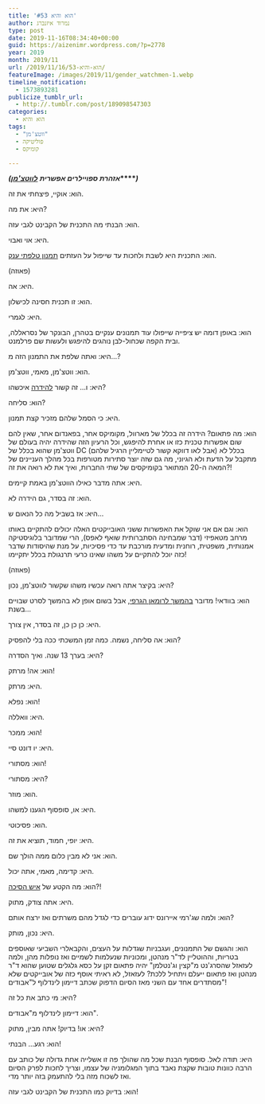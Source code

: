 ```yaml
---
title: 'הוא והיא #53'
author: נמרוד איזנברג
type: post
date: 2019-11-16T08:34:40+00:00
guid: https://aizenimr.wordpress.com/?p=2778
year: 2019
month: 2019/11
url: /2019/11/16/הוא-והיא-53/
featureImage: /images/2019/11/gender_watchmen-1.webp
timeline_notification:
  - 1573893281
publicize_tumblr_url:
  - http://.tumblr.com/post/189098547303
categories:
  - הוא והיא
tags:
  - "ווטצ'מן"
  - פוליטיקה
  - קומיקס

---
```

**_(אזהרת ספויילרים אפשרית_** **_[לווטצ'מן][1]_****_)_**

הוא: אוקיי, פיצחתי את זה.

היא: את מה?

הוא: הבנתי מה התכנית של הקבינט לגבי עזה.

היא: אוי ואבוי.

הוא: התכנית היא לשבת ולחכות עד שייפול על העזתים [תמנון טלפתי ענק][2].

(פאוזה)

היא: אה.

הוא: זו תכנית חסינה לכישלון.

היא: לגמרי.

הוא: באופן דומה יש ציפייה שייפולו עוד תמנונים ענקיים בטהרן, הבונקר של נסראללה, ובית הקפה שכחול-לבן נוהגים להיפגש ולעשות שם פרלמנט.

היא: ואתה שלפת את התמנון הזה מ...?

הוא: ווטצ'מן, מאמי, ווטצ'מן.

היא: ו... זה קשור [להידרה][3] איכשהו?

הוא: סליחה?

היא: כי הסמל שלהם מזכיר קצת תמנון.

הוא: מה פתאום? הידרה זה בכלל של מארוול, מקומיקס אחר, בפאנדום אחר, שאין להם שום אפשרות טכנית כזו או אחרת להיפגש, וכל הרעיון הזה שהידרה יהיה בעולם של ווטצ'מן שהוא בכלל של DC (אבל לאו דווקא קשור לטיימליין הרגיל שלהם) בכלל לא מתקבל על הדעת ולא הגיוני, מה גם שזה יוצר סתירות מטורפות בכל מהלך העניינים של המאה ה-20 המתואר בקומיקסים של שתי החברות, ואיך את לא רואה את זה?!

היא: אתה מדבר כאילו הווטצ'מן באמת קיימים.

הוא: זה בסדר, גם הידרה לא.

היא: אז בשביל מה כל הנאום ש...

הוא: וגם אם אני שוקל את האפשרות ששני האובייקטים האלה יכולים להתקיים באותו מרחב מטאפיזי (דבר שמבחינה הסתברותית שואף לאפס), הרי שמדובר בלוגיסטיקה אמנותית, משפטית, רוחנית ומדעית מורכבת עד כדי פסיכיות, על מנת שהיסודות שדבר כזה יוכל להתקיים על משהו שאינו כרעי תרנגולת בכלל יתקיימו!

(פאוזה)

היא: בקיצר אתה רואה עכשיו משהו שקשור לווטצ'מן, נכון?

הוא: בוודאי! מדובר [בהמשך לרומאן הגרפי][4], אבל בשום אופן לא בהמשך לסרט שבויים בשנת...

היא: כן כן כן, זה בסדר, אין צורך.

הוא: אה סליחה, נשמה. כמה זמן המשכתי ככה בלי להפסיק?

היא: בערך 13 שנה. ואיך הסדרה?

הוא: אה! מרתק!

היא: מרתק.

הוא: נפלא!

היא: וואללה.

הוא: ממכר!

היא: יו דונט סיי.

הוא: מסתורי!

היא: מסתורי?

הוא: מוזר.

היא: או, סופסוף הגענו למשהו.

הוא: פסיכוטי.

היא: יופי, חמוד, תוציא את זה.

הוא: אני לא מבין כלום ממה הולך שם.

היא: קדימה, מאמי, אתה יכול.

הוא: מה הקטע של [איש הסיכה][5]?!

היא: אתה צודק, מתוק.

הוא: ולמה שג'רמי איירונס ידוג עוברים כדי לגדל מהם משרתים ואז ירצח אותם?

היא: נכון, מותק.

הוא: והגשם של התמנונים, ועגבניות שגדלות על העצים, והקבאלרי השביעי שאוספים בטריות, וההוטליין לד"ר מנהטן, ומכוניות שנעלמות לשמיים ואז נופלות מהן, ולמה לעזאזל שהסרג'נט מ"קצין וג'נטלמן" יהיה פתאום זקן על כסא גלגלים שטוען שהוא ד"ר מנהטן ואז פתאום ייעלם ויתחיל ללכת? לעזאזל, לא ראיתי אוסף כזה של אובייקטים שלא מסתדרים אחד עם השני מאז הסיום הדפוק שכתב דיימון לינדלוף ל"אבודים"!

היא: מי כתב את כל זה?

הוא: דיימון לינדלוף מ"אבודים".

היא: או! בדיוק! אתה מבין, מתוק?

הוא: רגע... הבנתי!

היא: תודה לאל. סופסוף הבנת שכל מה שהולך פה זו אשלייה אחת גדולה של כותב עם הרבה כוונות טובות שקצת נאבד בתוך המגלומניה של עצמו, וצריך לחכות לפרק הסיום ואז לשכוח מזה בלי להתעמק בזה יותר מדי.

הוא: בדיוק כמו התכנית של הקבינט לגבי עזה!

 [1]: https://watchmen.fandom.com/
 [2]: https://watchmen.fandom.com/wiki/Alien_Monster
 [3]: https://marvelcinematicuniverse.fandom.com/wiki/HYDRA
 [4]: https://watchmen.fandom.com/wiki/Watchmen_(TV_series)
 [5]: https://www.cbr.com/watchmen-damon-lindelof-lube-man/